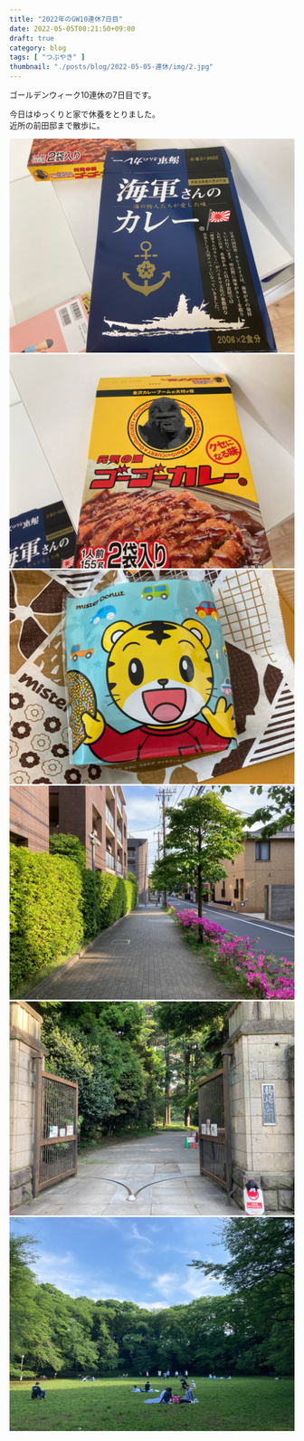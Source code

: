 ```yaml
---
title: "2022年のGW10連休7日目"
date: 2022-05-05T00:21:50+09:00
draft: true
category: blog
tags: [ "つぶやき" ]
thumbnail: "./posts/blog/2022-05-05-連休/img/2.jpg"
---
```

ゴールデンウィーク10連休の7日目です。  
<!--more-->

今日はゆっくりと家で休養をとりました。  
近所の前田邸まで散歩に。  

![](./img/1.jpg)
![](./img/2.jpg)
![](./img/3.jpg)
![](./img/4.jpg)
![](./img/5.jpg)
![](./img/6.jpg)